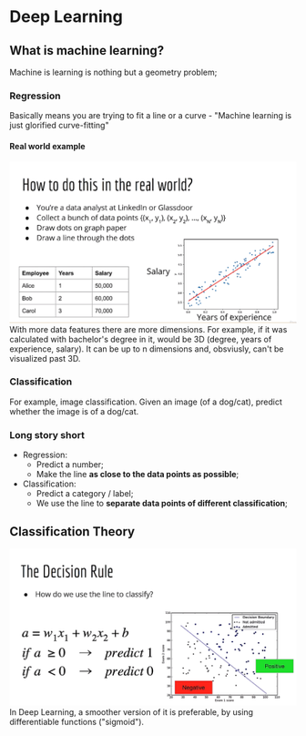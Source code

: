 # Deep Learning

## What is machine learning?
Machine is learning is nothing but a geometry problem;

### Regression 
Basically means you are trying to fit a line or a curve - "Machine learning is just glorified curve-fitting"

#### Real world example
![Real world example of regression](./notes_imgs/real_world_example_regression.png)
With more data features there are more dimensions. For example, if it was calculated with bachelor's degree in it, would be 3D (degree, years of experience, salary). It can be up to n dimensions and, obsviusly, can't be visualized past 3D.

### Classification

For example, image classification. Given an image (of a dog/cat), predict whether the image is of a dog/cat.

### Long story short

- Regression: 
    - Predict a number;
    - Make the line **as close to the data points as possible**;
- Classification: 
    - Predict a category / label;
    - We use the line to **separate data points of different classification**;

## Classification Theory
![Decision rule](./notes_imgs/decicision_rule.png)
In Deep Learning, a smoother version of it is preferable, by using differentiable functions ("sigmoid").